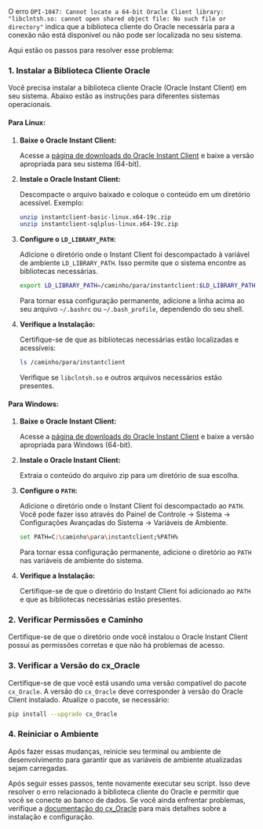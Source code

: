 O erro `DPI-1047: Cannot locate a 64-bit Oracle Client library: "libclntsh.so: cannot open shared object file: No such file or directory"` indica que a biblioteca cliente do Oracle necessária para a conexão não está disponível ou não pode ser localizada no seu sistema.

Aqui estão os passos para resolver esse problema:

### 1. **Instalar a Biblioteca Cliente Oracle**

Você precisa instalar a biblioteca cliente Oracle (Oracle Instant Client) em seu sistema. Abaixo estão as instruções para diferentes sistemas operacionais.

#### **Para Linux:**

1. **Baixe o Oracle Instant Client:**

   Acesse a [página de downloads do Oracle Instant Client](https://www.oracle.com/database/technologies/instant-client/downloads.html) e baixe a versão apropriada para seu sistema (64-bit).

2. **Instale o Oracle Instant Client:**

   Descompacte o arquivo baixado e coloque o conteúdo em um diretório acessível. Exemplo:

   ```sh
   unzip instantclient-basic-linux.x64-19c.zip
   unzip instantclient-sqlplus-linux.x64-19c.zip
   ```

3. **Configure o `LD_LIBRARY_PATH`:**

   Adicione o diretório onde o Instant Client foi descompactado à variável de ambiente `LD_LIBRARY_PATH`. Isso permite que o sistema encontre as bibliotecas necessárias.

   ```sh
   export LD_LIBRARY_PATH=/caminho/para/instantclient:$LD_LIBRARY_PATH
   ```

   Para tornar essa configuração permanente, adicione a linha acima ao seu arquivo `~/.bashrc` ou `~/.bash_profile`, dependendo do seu shell.

4. **Verifique a Instalação:**

   Certifique-se de que as bibliotecas necessárias estão localizadas e acessíveis:

   ```sh
   ls /caminho/para/instantclient
   ```

   Verifique se `libclntsh.so` e outros arquivos necessários estão presentes.

#### **Para Windows:**

1. **Baixe o Oracle Instant Client:**

   Acesse a [página de downloads do Oracle Instant Client](https://www.oracle.com/database/technologies/instant-client/downloads.html) e baixe a versão apropriada para Windows (64-bit).

2. **Instale o Oracle Instant Client:**

   Extraia o conteúdo do arquivo zip para um diretório de sua escolha.

3. **Configure o `PATH`:**

   Adicione o diretório onde o Instant Client foi descompactado ao `PATH`. Você pode fazer isso através do Painel de Controle → Sistema → Configurações Avançadas do Sistema → Variáveis de Ambiente.

   ```sh
   set PATH=C:\caminho\para\instantclient;%PATH%
   ```

   Para tornar essa configuração permanente, adicione o diretório ao `PATH` nas variáveis de ambiente do sistema.

4. **Verifique a Instalação:**

   Certifique-se de que o diretório do Instant Client foi adicionado ao `PATH` e que as bibliotecas necessárias estão presentes.

### 2. **Verificar Permissões e Caminho**

Certifique-se de que o diretório onde você instalou o Oracle Instant Client possui as permissões corretas e que não há problemas de acesso. 

### 3. **Verificar a Versão do cx_Oracle**

Certifique-se de que você está usando uma versão compatível do pacote `cx_Oracle`. A versão do `cx_Oracle` deve corresponder à versão do Oracle Client instalado. Atualize o pacote, se necessário:

```sh
pip install --upgrade cx_Oracle
```

### 4. **Reiniciar o Ambiente**

Após fazer essas mudanças, reinicie seu terminal ou ambiente de desenvolvimento para garantir que as variáveis de ambiente atualizadas sejam carregadas.

Após seguir esses passos, tente novamente executar seu script. Isso deve resolver o erro relacionado à biblioteca cliente do Oracle e permitir que você se conecte ao banco de dados. Se você ainda enfrentar problemas, verifique a [documentação do cx_Oracle](https://cx-oracle.readthedocs.io/en/latest/user_guide/installation.html) para mais detalhes sobre a instalação e configuração.
